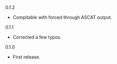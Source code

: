 0.1.2

* Compitable with forced through ASCAT output.

0.1.1

* Corrected a few typos.

0.1.0

* First release.
